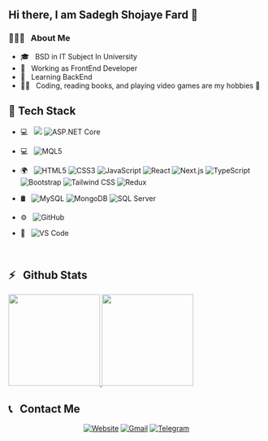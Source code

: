 ## Hi there, I am Sadegh Shojaye Fard 👋

### 👨🏻‍💻 &nbsp; About Me 

- 🎓 &nbsp; 
BSD in IT Subject In University
- 💼 &nbsp; 
Working as FrontEnd Developer
- 🌱 &nbsp;
Learning BackEnd
- ✍🏻 &nbsp; 
Coding, reading books, and playing video games are my hobbies 🙂 

## 🔧 Tech Stack  

- 💻 &nbsp; 
![](https://img.shields.io/badge/C%23-239120?logo=csharp&logoColor=white) ![ASP.NET Core](https://img.shields.io/badge/ASP.NET%20Core-512BD4?&logo=dotnet&logoColor=white)

- 💻 &nbsp; 
![MQL5](https://img.shields.io/static/v1?label=MQL5&message=MetaQuotes%20Language&color=1E90FF&style=flat&logo=metatrader&logoColor=white)
- 🌍 &nbsp;
 ![HTML5](https://img.shields.io/badge/HTML5-E34F26?&logo=html5&logoColor=white)
![CSS3](https://img.shields.io/badge/CSS3-1572B6&logo=css3&logoColor=white)
![JavaScript](https://img.shields.io/badge/JavaScript-F7DF1E?&logo=javascript&logoColor=black)
![React](https://img.shields.io/badge/React-20232A?&logo=react&logoColor=61DAFB)
![Next.js](https://img.shields.io/badge/Next.js-090909?&logo=next.js&logoColor=white)
![TypeScript](https://img.shields.io/badge/TypeScript-3178C6?&logo=typescript&logoColor=white)
![Bootstrap](https://img.shields.io/badge/Bootstrap-7952B3?&logo=bootstrap&logoColor=white)
![Tailwind CSS](https://img.shields.io/badge/Tailwind_CSS-38B2AC?&logo=tailwind-css&logoColor=white)
![Redux](https://img.shields.io/badge/Redux-764ABC?&logo=redux&logoColor=white)
- 🛢 &nbsp;
  ![MySQL](https://img.shields.io/badge/MySQL-4479A1?&logo=mysql&logoColor=white&color=4479A1)
![MongoDB](https://img.shields.io/badge/MongoDB-47A248?&logo=mongodb&logoColor=white&color=47A248)
![SQL Server](https://img.shields.io/badge/SQL%20Server-CC2927?&logo=microsoftsqlserver&logoColor=white&color=CC2927)
- ⚙️ &nbsp;
![GitHub](https://img.shields.io/badge/GitHub-181717?&logo=github&logoColor=white)
- 🔧 &nbsp;
![VS Code](https://img.shields.io/badge/VS%20Code-007ACC?&logo=visualstudiocode&logoColor=white)

 <br/>
 <h2> ⚡ &nbsp; Github Stats </h2> 

<a href="https://github.com/SadeghShojayefard">
  <img height="180em" src="https://github-readme-stats.vercel.app/api?username=SadeghShojayefard&show_icons=true&theme=radical" />
  <img height="180em" src="https://github-readme-stats.vercel.app/api/top-langs/?username=SadeghShojayefard&layout=compact&theme=radical" />
</a>

 <br/>
 <h2> 📞 &nbsp; Contact Me </h2> 

<div align="center">

[![Website](https://img.shields.io/badge/Website-sadegh--shojayefard.vercel.app-4285F4?style=flat&logo=google-chrome&logoColor=white)](https://sadegh-shojayee-fard.vercel.app/)
[![Gmail](https://img.shields.io/badge/gmail-sadegh.shojayefar@gmail.com-D14836?style=flat&logo=gmail&logoColor=white)](mailto:sadegh.shojayefar@gmail.com)
[![Telegram](https://img.shields.io/badge/telegram-@link_lover1-4285F4?style=flat&logo=telegram)](https://t.me/link_lover1)

</div>


